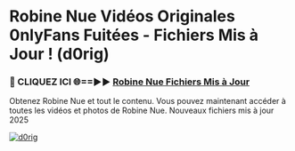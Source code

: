 # Robine Nue Vidéos Originales 0nlyFans Fuitées - Fichiers Mis à Jour ! (d0rig)

<h3>🔴 CLIQUEZ ICI 🌐==►► <a href="https://tinyurl.com/2pmr4ezf" rel="nofollow">Robine Nue Fichiers Mis à Jour</a></h3>

Obtenez Robine Nue et tout le contenu. Vous pouvez maintenant accéder à toutes les vidéos et photos de Robine Nue. Nouveaux fichiers mis à jour 2025

[![d0rig](https://i.imgur.com/6SNvagu.gif)](https://tinyurl.com/2pmr4ezf)
